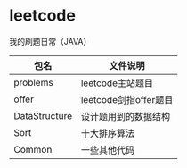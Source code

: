 # leetcode

我的刷题日常（JAVA）

包名             |        文件说明
|  ----         | ----                      |
|problems        |     leetcode主站题目         |
|offer           |     leetcode剑指offer题目|
|DataStructure   |     设计题用到的数据结构|
|Sort|十大排序算法|
|Common|一些其他代码|
